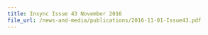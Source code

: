 ```yaml
---
title: Insync Issue 43 November 2016
file_url: /news-and-media/publications/2016-11-01-Issue43.pdf
---
```

